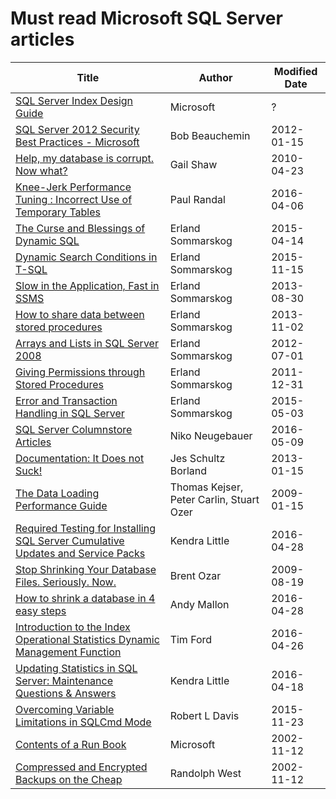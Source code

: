 # Must read Microsoft SQL Server articles


| Title                                                                             | Author                                   | Modified Date |
|-----------------------------------------------------------------------------------|------------------------------------------|---------------|
| [SQL Server Index Design Guide]                                                   | Microsoft                                | ?             |
| [SQL Server 2012 Security Best Practices - Microsoft]                             | Bob Beauchemin                           | 2012-01-15    |
| [Help, my database is corrupt. Now what?]                                         | Gail Shaw                                | 2010-04-23    |
| [Knee-Jerk Performance Tuning : Incorrect Use of Temporary Tables]                | Paul Randal                              | 2016-04-06    |
| [The Curse and Blessings of Dynamic SQL]                                          | Erland Sommarskog                        | 2015-04-14    |
| [Dynamic Search Conditions in T-SQL]                                              | Erland Sommarskog                        | 2015-11-15    |
| [Slow in the Application, Fast in SSMS]                                           | Erland Sommarskog                        | 2013-08-30    |
| [How to share data between stored procedures]                                     | Erland Sommarskog                        | 2013-11-02    |
| [Arrays and Lists in SQL Server 2008]                                             | Erland Sommarskog                        | 2012-07-01    |
| [Giving Permissions through Stored Procedures]                                    | Erland Sommarskog                        | 2011-12-31    |
| [Error and Transaction Handling in SQL Server]                                    | Erland Sommarskog                        | 2015-05-03    |
| [SQL Server Columnstore Articles]                                                 | Niko Neugebauer                          | 2016-05-09    |
| [Documentation: It Does not Suck!]                                                | Jes Schultz Borland                      | 2013-01-15    |
| [The Data Loading Performance Guide]                                              | Thomas Kejser, Peter Carlin, Stuart Ozer | 2009-01-15    |
| [Required Testing for Installing SQL Server Cumulative Updates and Service Packs] | Kendra Little                            | 2016-04-28    |
| [Stop Shrinking Your Database Files. Seriously. Now.]                             | Brent Ozar                               | 2009-08-19    |
| [How to shrink a database in 4 easy steps]                                        | Andy Mallon                              | 2016-04-28    |
| [Introduction to the Index Operational Statistics Dynamic Management Function]    | Tim Ford                                 | 2016-04-26    |
| [Updating Statistics in SQL Server: Maintenance Questions & Answers]              | Kendra Little                            | 2016-04-18    |
| [Overcoming Variable Limitations in SQLCmd Mode]                                  | Robert L Davis                           | 2015-11-23    |
| [Contents of a Run Book]                                                          | Microsoft                                | 2002-11-12    |
| [Compressed and Encrypted Backups on the Cheap]                                   | Randolph West                            | 2002-11-12    |


[SQL Server Index Design Guide]:https://technet.microsoft.com/en-us/library/jj835095.aspx
[SQL Server 2012 Security Best Practices - Microsoft]:http://download.microsoft.com/download/8/f/a/8fabacd7-803e-40fc-adf8-355e7d218f4c/sql_server_2012_security_best_practice_whitepaper_apr2012.docx
[Help, my database is corrupt. Now what?]:http://www.sqlservercentral.com/articles/Corruption/65804/
[Knee-Jerk Performance Tuning : Incorrect Use of Temporary Tables]:http://sqlperformance.com/2016/04/t-sql-queries/knee-jerk-temporary-tables
[The Curse and Blessings of Dynamic SQL]:http://sommarskog.se/dyn-search.html
[Dynamic Search Conditions in T-SQL]:http://www.sommarskog.se/dynamic_sql.html
[Slow in the Application, Fast in SSMS]:http://www.sommarskog.se/query-plan-mysteries.html
[How to share data between stored procedures]:http://www.sommarskog.se/share_data.html
[Arrays and Lists in SQL Server 2008]:http://www.sommarskog.se/arrays-in-sql-2008.html
[Giving Permissions through Stored Procedures]:http://www.sommarskog.se/grantperm.html
[Error and Transaction Handling in SQL Server]:http://www.sommarskog.se/error_handling/Part1.html
[SQL Server Columnstore Articles]:http://www.nikoport.com/columnstore/
[Documentation: It Does not Suck!]:https://www.brentozar.com/archive/2013/01/documentation-it-doesnt-suck/
[The Data Loading Performance Guide]:https://msdn.microsoft.com/en-us/library/dd425070%28v=sql.100%29.aspx
[Required Testing for Installing SQL Server Cumulative Updates and Service Packs]:http://www.littlekendra.com/2016/04/28/required-testing-for-installing-sql-server-cumulative-updates-and-service-packs/
[Stop Shrinking Your Database Files. Seriously. Now.]:https://www.brentozar.com/archive/2009/08/stop-shrinking-your-database-files-seriously-now/
[How to shrink a database in 4 easy steps]:http://am2.co/2016/04/shrink-database-4-easy-steps/
[Introduction to the Index Operational Statistics Dynamic Management Function]:http://sqlmag.com/database-performance-tuning/introduction-index-operational-statistics-dynamic-management-function
[Updating Statistics in SQL Server: Maintenance Questions & Answers]:http://www.littlekendra.com/2016/04/18/updating-statistics-in-sql-server-maintenance-answers/
[Overcoming Variable Limitations in SQLCmd Mode]:http://www.sqlsoldier.com/wp/sqlserver/tsqltuesday65overcomingvariablelimitationsinsqlcmdmode
[Contents of a Run Book]:https://technet.microsoft.com/en-us/library/cc917702.aspx
[Compressed and Encrypted Backups on the Cheap]:https://bornsql.ca/2016/04/compressed-encrypted-backups-cheap/
